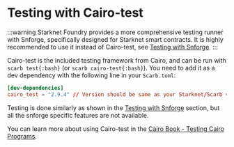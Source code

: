 # Testing with Cairo-test

:::warning
Starknet Foundry provides a more comprehensive testing runner with Snforge, specifically designed for Starknet smart contracts.
It is highly recommended to use it instead of Cairo-test, see [Testing with Snforge](/getting-started/testing/testing-snforge).
:::

Cairo-test is the included testing framework from Cairo, and can be run with `scarb test{:bash}` (or `scarb cairo-test{:bash}`).
You need to add it as a dev dependency with the following line in your `Scarb.toml`:
```toml
[dev-dependencies]
cairo_test = "2.9.4" // Version should be same as your Starknet/Scarb version
```

Testing is done similarly as shown in the [Testing with Snforge](/getting-started/testing/testing-snforge) section, but all the snforge specific features are not available.

You can learn more about using Cairo-test in the [Cairo Book - Testing Cairo Programs](https://book.cairo-lang.org/ch10-00-testing-cairo-programs.html#testing-cairo-programs).
